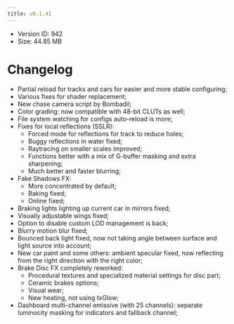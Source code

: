 ```yaml
---
title: v0.1.41
---
```


*   Version ID: 942
*   Size: 44.85 MB

# Changelog

*   Partial reload for tracks and cars for easier and more stable configuring;
*   Various fixes for shader replacement;
*   New chase camera script by Bombadil;
*   Color grading: now compatible with 48-bit CLUTs as well;
*   File system watching for configs auto-reload is more;
*   Fixes for local reflections (SSLR):
    *   Forced mode for reflections for track to reduce holes;
    *   Buggy reflections in water fixed;
    *   Raytracing on smaller scales improved;
    *   Functions better with a mix of G-buffer masking and extra sharpening;
    *   Much better and faster blurring;
*   Fake Shadows FX:
    *   More concentrated by default;
    *   Baking fixed;
    *   Online fixed;
*   Braking lights lighting up current car in mirrors fixed;
*   Visually adjustable wings fixed;
*   Option to disable custom LOD management is back;
*   Blurry motion blur fixed;
*   Bounced back light fixed, now not taking angle between surface and light source into account;
*   New car paint and some others: ambient specular fixed, now reflecting from the right direction with the right color;
*   Brake Disc FX completely reworked:
    *   Procedural textures and specialized material settings for disc part;
    *   Ceramic brakes options;
    *   Visual wear;
    *   New heating, not using txGlow;
*   Dashboard multi-channel emissive (with 25 channels): separate luminocity masking for indicators and fallback channel;
